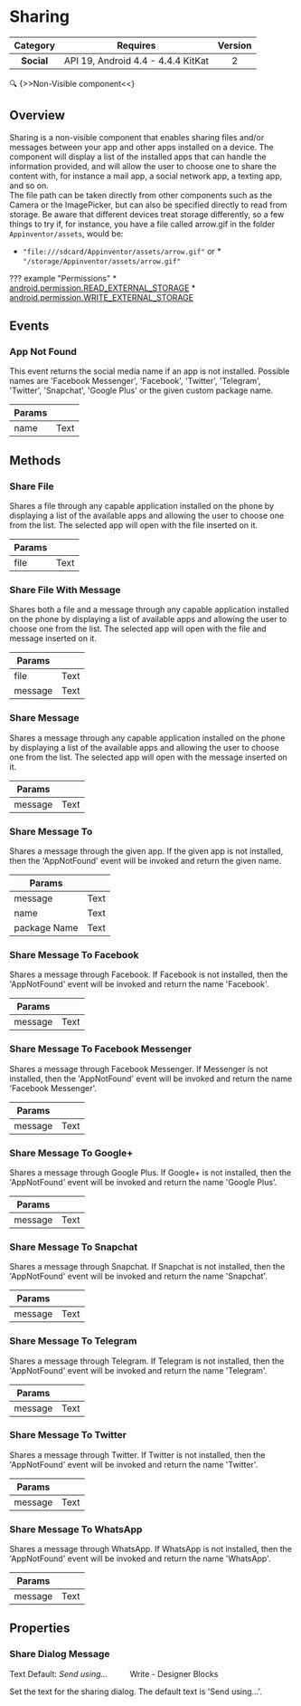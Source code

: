 # Sharing

| Category | Requires | Version |
|:--------:|:-------:|:--------:|
|**Social**|<span class="chip chip-any">API 19, Android 4.4 - 4.4.4 KitKat</span>|<span class="chip chip-number">2</span>|

:mag: {>>Non-Visible component<<}

## Overview

Sharing is a non-visible component that enables sharing files and/or messages between your app and other apps installed on a device. The component will display a list of the installed apps that can handle the information provided, and will allow the user to choose one to share the content with, for instance a mail app, a social network app, a texting app, and so on.  
The file path can be taken directly from other components such as the Camera or the ImagePicker, but can also be specified directly to read from storage. Be aware that different devices treat storage differently, so a few things to try if, for instance, you have a file called arrow.gif in the folder `` Appinventor/assets ``, would be: 

*   `` "file:///sdcard/Appinventor/assets/arrow.gif" ``
 or *   `` "/storage/Appinventor/assets/arrow.gif" ``

??? example "Permissions"
    * [android.permission.READ_EXTERNAL_STORAGE](https://developer.android.com/reference/android/Manifest.permission.html#READ_EXTERNAL_STORAGE)
    * [android.permission.WRITE_EXTERNAL_STORAGE](https://developer.android.com/reference/android/Manifest.permission.html#WRITE_EXTERNAL_STORAGE)

## Events

### App Not Found

This event returns the social media name if an app is not installed. Possible names are 'Facebook Messenger', 'Facebook', 'Twitter', 'Telegram', 'Twitter', 'Snapchat', 'Google Plus' or the given custom package name.

<div class="block" ai2-block="event" not-rendered="true" value="%7B%22componentName%22:%20%22Sharing%22,%20%22name%22:%20%22App%20Not%20Found%22,%20%22params%22:%20%5B%22name%22%5D%7D"></div>

| Params | []() |
|--------|------|
|name|<span class="chip chip-text">Text</span>|


## Methods

### Share File

Shares a file through any capable application installed on the phone by displaying a list of the available apps and allowing the user to choose one from the list. The selected app will open with the file inserted on it.

<div class="block" ai2-block="method" not-rendered="true" value="%7B%22componentName%22:%20%22Sharing%22,%20%22name%22:%20%22Share%20File%22,%20%22output%22:%20false,%20%22params%22:%20%5B%22file%22%5D%7D"></div>


| Params | []() |
|--------|------|
|file|<span class="chip chip-text">Text</span>|


### Share File With Message

Shares both a file and a message through any capable application installed on the phone by displaying a list of available apps and allowing the user to choose one from the list. The selected app will open with the file and message inserted on it.

<div class="block" ai2-block="method" not-rendered="true" value="%7B%22componentName%22:%20%22Sharing%22,%20%22name%22:%20%22Share%20File%20With%20Message%22,%20%22output%22:%20false,%20%22params%22:%20%5B%22file%22,%20%22message%22%5D%7D"></div>


| Params | []() |
|--------|------|
|file|<span class="chip chip-text">Text</span>|
|message|<span class="chip chip-text">Text</span>|


### Share Message

Shares a message through any capable application installed on the phone by displaying a list of the available apps and allowing the user to choose one from the list. The selected app will open with the message inserted on it.

<div class="block" ai2-block="method" not-rendered="true" value="%7B%22componentName%22:%20%22Sharing%22,%20%22name%22:%20%22Share%20Message%22,%20%22output%22:%20false,%20%22params%22:%20%5B%22message%22%5D%7D"></div>


| Params | []() |
|--------|------|
|message|<span class="chip chip-text">Text</span>|


### Share Message To

Shares a message through the given app. If the given app is not installed, then the 'AppNotFound' event will be invoked and return the given name.

<div class="block" ai2-block="method" not-rendered="true" value="%7B%22componentName%22:%20%22Sharing%22,%20%22name%22:%20%22Share%20Message%20To%22,%20%22output%22:%20false,%20%22params%22:%20%5B%22message%22,%20%22name%22,%20%22package%20Name%22%5D%7D"></div>


| Params | []() |
|--------|------|
|message|<span class="chip chip-text">Text</span>|
|name|<span class="chip chip-text">Text</span>|
|package Name|<span class="chip chip-text">Text</span>|


### Share Message To Facebook

Shares a message through Facebook. If Facebook is not installed, then the 'AppNotFound' event will be invoked and return the name 'Facebook'.

<div class="block" ai2-block="method" not-rendered="true" value="%7B%22componentName%22:%20%22Sharing%22,%20%22name%22:%20%22Share%20Message%20To%20Facebook%22,%20%22output%22:%20false,%20%22params%22:%20%5B%22message%22%5D%7D"></div>


| Params | []() |
|--------|------|
|message|<span class="chip chip-text">Text</span>|


### Share Message To Facebook Messenger

Shares a message through Facebook Messenger. If Messenger is not installed, then the 'AppNotFound' event will be invoked and return the name 'Facebook Messenger'.

<div class="block" ai2-block="method" not-rendered="true" value="%7B%22componentName%22:%20%22Sharing%22,%20%22name%22:%20%22Share%20Message%20To%20Facebook%20Messenger%22,%20%22output%22:%20false,%20%22params%22:%20%5B%22message%22%5D%7D"></div>


| Params | []() |
|--------|------|
|message|<span class="chip chip-text">Text</span>|


### Share Message To Google+

Shares a message through Google Plus. If Google+ is not installed, then the 'AppNotFound' event will be invoked and return the name 'Google Plus'.

<div class="block" ai2-block="method" not-rendered="true" value="%7B%22componentName%22:%20%22Sharing%22,%20%22name%22:%20%22Share%20Message%20To%20Google+%22,%20%22output%22:%20false,%20%22params%22:%20%5B%22message%22%5D%7D"></div>


| Params | []() |
|--------|------|
|message|<span class="chip chip-text">Text</span>|


### Share Message To Snapchat

Shares a message through Snapchat. If Snapchat is not installed, then the 'AppNotFound' event will be invoked and return the name 'Snapchat'.

<div class="block" ai2-block="method" not-rendered="true" value="%7B%22componentName%22:%20%22Sharing%22,%20%22name%22:%20%22Share%20Message%20To%20Snapchat%22,%20%22output%22:%20false,%20%22params%22:%20%5B%22message%22%5D%7D"></div>


| Params | []() |
|--------|------|
|message|<span class="chip chip-text">Text</span>|


### Share Message To Telegram

Shares a message through Telegram. If Telegram is not installed, then the 'AppNotFound' event will be invoked and return the name 'Telegram'.

<div class="block" ai2-block="method" not-rendered="true" value="%7B%22componentName%22:%20%22Sharing%22,%20%22name%22:%20%22Share%20Message%20To%20Telegram%22,%20%22output%22:%20false,%20%22params%22:%20%5B%22message%22%5D%7D"></div>


| Params | []() |
|--------|------|
|message|<span class="chip chip-text">Text</span>|


### Share Message To Twitter

Shares a message through Twitter. If Twitter is not installed, then the 'AppNotFound' event will be invoked and return the name 'Twitter'.

<div class="block" ai2-block="method" not-rendered="true" value="%7B%22componentName%22:%20%22Sharing%22,%20%22name%22:%20%22Share%20Message%20To%20Twitter%22,%20%22output%22:%20false,%20%22params%22:%20%5B%22message%22%5D%7D"></div>


| Params | []() |
|--------|------|
|message|<span class="chip chip-text">Text</span>|


### Share Message To WhatsApp

Shares a message through WhatsApp. If WhatsApp is not installed, then the 'AppNotFound' event will be invoked and return the name 'WhatsApp'.

<div class="block" ai2-block="method" not-rendered="true" value="%7B%22componentName%22:%20%22Sharing%22,%20%22name%22:%20%22Share%20Message%20To%20WhatsApp%22,%20%22output%22:%20false,%20%22params%22:%20%5B%22message%22%5D%7D"></div>


| Params | []() |
|--------|------|
|message|<span class="chip chip-text">Text</span>|


## Properties

### Share Dialog Message

<span class="chip chip-text">Text</span><span style="user-select: none;">&nbsp;</span><span class="chip chip-text">Default: <i>Send using...</i></span><span style="user-select: none;">&nbsp;&nbsp;&nbsp;&nbsp;&nbsp;&nbsp;&nbsp;&nbsp;&nbsp;&nbsp;</span><span class="chip chip-rw">Write</span><span style="user-select: none;">&nbsp;</span>-<span style="user-select: none;">&nbsp;</span><span class="chip chip-bd">Designer</span><span style="user-select: none;">&nbsp;</span><span class="chip chip-bd">Blocks</span><span style="user-select: none;">&nbsp;</span>

Set the text for the sharing dialog. The default text is 'Send using...'.

<div class="block" ai2-block="property" not-rendered="true" value="%7B%22componentName%22:%20%22Sharing%22,%20%22name%22:%20%22Share%20Dialog%20Message%22,%20%22getter%22:%20false%7D"></div>

